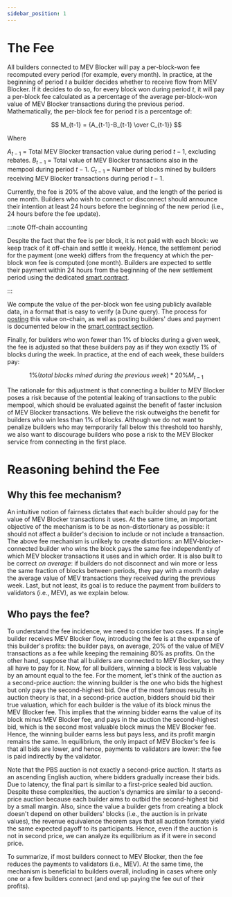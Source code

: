 ```yaml
---
sidebar_position: 1
---
```


# The Fee

All builders connected to MEV Blocker will pay a per-block-won fee recomputed every period (for example, every month). In practice, at the beginning of period $t$ a builder decides whether to receive flow from MEV Blocker. If it decides to do so, for every block won during period $t$, it will pay a per-block fee calculated as a percentage of the average per-block-won value of MEV Blocker transactions during the previous period. Mathematically, the per-block fee for period $t$ is a percentage of:

$$ M_{t-1} = {A_{t-1}-B_{t-1} \over C_{t-1}} $$

Where

$A_{t-1}$  = Total MEV Blocker transaction value during period $t-1$, excluding rebates.
$B_{t-1}$  = Total value of MEV Blocker transactions also in the mempool during period $t-1$.
$C_{t-1}$  = Number of blocks mined by builders receiving MEV Blocker transactions during period $t-1$.

Currently, the fee is 20% of the above value, and the length of the period is one month. Builders who wish to connect or disconnect should announce their intention at least 24 hours before the beginning of the new period (i.e., 24 hours before the fee update).

:::note Off-chain accounting

Despite the fact that the fee is per block, it is not paid with each block: we keep track of it off-chain and settle it weekly. Hence, the settlement period for the payment (one week) differs from the frequency at which the per-block won fee is computed (one month). Builders are expected to settle their payment within 24 hours from the beginning of the new settlement period using the dedicated [smart contract](fee-management-smart-contract).

:::

We compute the value of the per-block won fee using publicly available data, in a format that is easy to verify (a Dune query). The process for [posting](fee-management-smart-contract#billing-and-subscription-fees) this value on-chain, as well as posting builders' dues and payment is documented below in the [smart contract section](fee-management-smart-contract).

Finally, for builders who won fewer than 1% of blocks during a given week, the fee is adjusted so that these builders pay as if they won exactly 1% of blocks during the week. In practice, at the end of each week, these builders pay:

$$ 1\% (total\ blocks\ mined\ during\ the\ previous\ week) * 20\% M_{t-1} $$

The rationale for this adjustment is that connecting a builder to MEV Blocker poses a risk because of the potential leaking of transactions to the public mempool, which should be evaluated against the benefit of faster inclusion of MEV Blocker transactions. We believe the risk outweighs the benefit for builders who win less than 1% of blocks. Although we do not want to penalize builders who may temporarily fall below this threshold too harshly, we also want to discourage builders who pose a risk to the MEV Blocker service from connecting in the first place.

# Reasoning behind the Fee

## Why this fee mechanism?

An intuitive notion of fairness dictates that each builder should pay for the value of MEV Blocker transactions it uses. At the same time, an important objective of the mechanism is to be as non-distortionary as possible: it should not affect a builder's decision to include or not include a transaction. The above fee mechanism is unlikely to create distortions: an MEV-blocker-connected builder who wins the block pays the same fee independently of which MEV blocker transactions it uses and in which order. It is also built to be correct *on average*: if builders do not disconnect and win more or less the same fraction of blocks between periods, they pay with a month delay the average value of MEV transactions they received during the previous week. Last, but not least, its goal is to reduce the payment from builders to validators (i.e., MEV), as we explain below.

## Who pays the fee?

To understand the fee incidence, we need to consider two cases. If a single builder receives MEV Blocker flow, introducing the fee is at the expense of this builder's profits: the builder pays, on average, 20% of the value of MEV transactions as a fee while keeping the remaining 80% as profits. On the other hand, suppose that all builders are connected to MEV Blocker, so they all have to pay for it. Now, for all builders, winning a block is less valuable by an amount equal to the fee. For the moment, let's think of the auction as a second-price auction: the winning builder is the one who bids the highest but only pays the second-highest bid. One of the most famous results in auction theory is that, in a second-price auction, bidders should bid their true valuation, which for each builder is the value of its block minus the MEV Blocker fee. This implies that the winning bidder earns the value of its block minus MEV Blocker fee, and pays in the auction the second-highest bid, which is the second most valuable block minus the MEV Blocker fee. Hence, the winning builder earns less but pays less, and its profit margin remains the same. In equilibrium, the only impact of MEV Blocker's fee is that all bids are lower, and hence, payments to validators are lower: the fee is paid indirectly by the validator.

Note that the PBS auction is not exactly a second-price auction. It starts as an ascending English auction, where bidders gradually increase their bids. Due to latency, the final part is similar to a first-price sealed bid auction. Despite these complexities, the auction's dynamics are similar to a second-price auction because each builder aims to outbid the second-highest bid by a small margin. Also, since the value a builder gets from creating a block doesn't depend on other builders' blocks (i.e., the auction is in private values), the revenue equivalence theorem says that all auction formats yield the same expected payoff to its participants. Hence, even if the auction is not in second price, we can analyze its equilibrium as if it were in second price.

To summarize, if most builders connect to MEV Blocker, then the fee reduces the payments to validators (i.e., MEV). At the same time,  the mechanism is beneficial to builders overall, including in cases where only one or a few builders connect (and end up paying the fee out of their profits).

